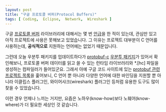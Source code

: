 ```yaml
---
layout: post
title: "구글 프로토콜 버퍼(Protocol Buffers)"
tags: [ Coding,  Eclipse,  Network,  Wireshark ]
---
```


구글 [프로토콜 버퍼](http://code.google.com/p/protobuf/) 라이브러리에 대해서는 몇 번 [언급](/2010/01/29/0mq-a-new-approach-to-messaging/)을 한 적이 있는데, 관심만 있고 아직 프로젝트에 사용은 못해보고 있었습니다. 그 이유는 프로젝트 대부분이 C 언어를 사용하는데, **공식적으로** 지원하는 언어에는 없었기 때문입니다.

그런데 오늘 우분투 패키지를 업데이트하다가 [protobuf-c](http://code.google.com/p/protobuf-c/) [우분투 패키지](http://packages.ubuntu.com/lucid/protobuf-c-compiler)가 있어서 확인해보니, 프로토콜 버퍼 데이터를 읽고 쓸 수 있는 런타임 라이브러리와 \*.[hc] 파일을 생성하는 컴파일러가 들어있군요. 그래서 아예 구글 코드 사이트에 있는 [protobuf 관련 프로젝트 목록](http://code.google.com/hosting/search?q=label:protobuf)을 훑어보니, C 언어 뿐 아니라 다양한 언어에 대한 바인딩을 지원할 뿐 아니라 이클립스 플러그인, 와이어샤크(wireshark) 플러그인 등처럼 유용한 도구도 많이 찾을 수 있었습니다.

이런 경우 언제나 느끼는 거지만, 요즘은 노하우(know-how)보다 노훼어(know-where)가 더 필요한 세상인 것 같습니다.
